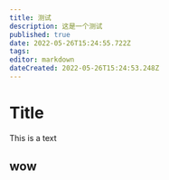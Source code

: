 ```yaml
---
title: 测试
description: 这是一个测试
published: true
date: 2022-05-26T15:24:55.722Z
tags: 
editor: markdown
dateCreated: 2022-05-26T15:24:53.248Z
---
```


# Title
This is a text
## wow
